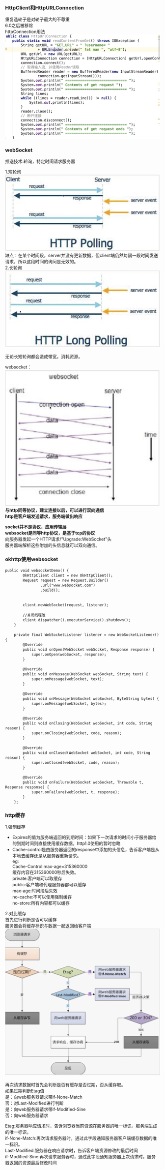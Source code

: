 ### HttpClient和HttpURLConnection

重复造轮子是对轮子最大的不尊重<br>
6.0之后被移除<br>
httpConnection用法
![](img/httpconnection用法.png)

### webSocket
推送技术:轮询，特定时间请求服务器

1.短轮询<br>
![](img/短轮询1.png)
缺点：在某个时间段，server并没有更新数据，但client端仍然每隔一段时间发送请求，所以这段时间的询问是无效的。<br>
2.长轮询<br>
![](img/长轮询.png)

无论长短轮询都会造成带宽，消耗资源。

websocket：
![](img/websocket_模型.png)
**与http同等协议，建立连接以后，可以进行双向通信**<br>
**http是客户端发送请求，服务端做出响应**<br>

**socket并不是协议，应用传输层<br>**
**websocket是同等http协议，是基于tcp的协议<br>**
向服务器发起一个HTTP请求/"Upgrade:WebSocket"头<br>
服务器端解析这些附加的头信息就可以双向通信。

### okhttp使用websocket

```
public void websocketDemo() {
        OkHttpClient client = new OkHttpClient();
        Request request = new Request.Builder()
                .url("www.websocket.com")
                .build();


        client.newWebSocket(request, listener);

        //关闭线程池
        client.dispatcher().executorService().shutdown();
    }

    private final WebSocketListener listener = new WebSocketListener() {
        @Override
        public void onOpen(WebSocket webSocket, Response response) {
            super.onOpen(webSocket, response);
        }

        @Override
        public void onMessage(WebSocket webSocket, String text) {
            super.onMessage(webSocket, text);
        }

        @Override
        public void onMessage(WebSocket webSocket, ByteString bytes) {
            super.onMessage(webSocket, bytes);
        }

        @Override
        public void onClosing(WebSocket webSocket, int code, String reason) {
            super.onClosing(webSocket, code, reason);
        }

        @Override
        public void onClosed(WebSocket webSocket, int code, String reason) {
            super.onClosed(webSocket, code, reason);
        }

        @Override
        public void onFailure(WebSocket webSocket, Throwable t, Response response) {
            super.onFailure(webSocket, t, response);
        }
    };
```

### http缓存

1.强制缓存<br>
  * Expires的值为服务端返回的到期时间：如果下一次请求的时间小于服务器给的到期时间则直接使用缓存数据。http1.0使用的暂时忽略<br> 
  * Cache-control是由服务器返回的response中添加的头信息，告诉客户端是从本地去缓存还是从服务器重新请求。<br>
  eg:<br>
  Cache-Control:max-age=315360000<br>
  缓存内容在315360000秒后失效。<br>
  private:客户端可以取缓存<br>
  public:客户端和代理服务器都可以缓存<br>
  max-age:时间段后失效<br>
  no-cache:不可以使用强制缓存<br>
  no-store:所有内容都可以缓存<br>
  

2.对比缓存<br>
  首先进行判断是否可以缓存<br>
  服务器会将缓存标识与数据一起返回给客户端<br>
  ![](img/对比缓存.png)
  
  再次请求数据时首先会判断是否有缓存是否过期，否从缓存取。<br>
  如果过期判断Etag值<br>
  是：向web服务器请求带if-None-Match<br>
  否：对Last-Modified进行判断<br>
  是：向web服务器请求带if-Modified-Sine<br>
  否：向web服务器请求<br>
  
  Etag:服务器响应请求时，告诉浏览器当前资源在服务器的唯一标识。服务端生成的唯一标识。<br>
  if-None-Match:再次请求服务器时，通过此字段通知服务器客户端缓存数据的唯一标识。<br>
  Last-Modified:服务器在响应请求时，告诉客户端资源修改的最后时间<br>
  if-Modified-Sine:再次请求服务器时，通过此字段通知服务器上次请求时，服务器返回的资源最后修改时间<br>
  
